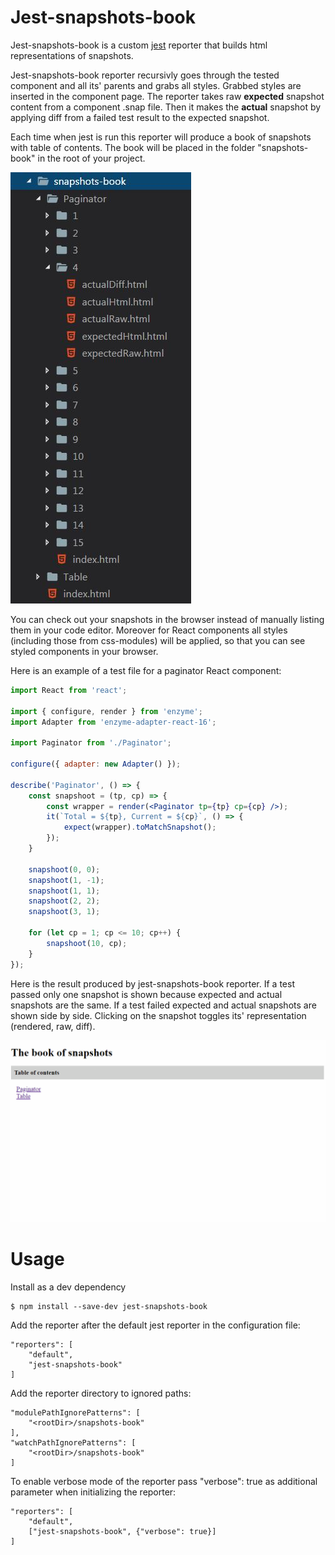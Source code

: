 # Jest-snapshots-book

Jest-snapshots-book is a custom [jest](https://jestjs.io/) reporter that builds html representations of snapshots.

Jest-snapshots-book reporter recursivly goes through the tested component and all its' parents and grabs all styles. Grabbed styles are inserted in the component page. The reporter takes raw **expected** snapshot content from a component .snap file. Then it makes the **actual** snapshot by applying diff from a failed test result to the expected snapshot.

Each time when jest is run this reporter will produce a book of snapshots with table of contents. The book will be placed in the folder "snapshots-book" in the root of your project.

![Book example](snapshots-book-example.jpg)

You can check out your snapshots in the browser instead of manually listing them in your code editor. Moreover for React components all styles (including those from css-modules) will be applied, so that you can see styled components in your browser.

Here is an example of a test file for a paginator React component:

```jsx
import React from 'react';

import { configure, render } from 'enzyme';
import Adapter from 'enzyme-adapter-react-16';

import Paginator from './Paginator';

configure({ adapter: new Adapter() });

describe('Paginator', () => {
    const snapshoot = (tp, cp) => {
        const wrapper = render(<Paginator tp={tp} cp={cp} />);
        it(`Total = ${tp}, Current = ${cp}`, () => {
            expect(wrapper).toMatchSnapshot();
        });
    }

    snapshoot(0, 0);
    snapshoot(1, -1);
    snapshoot(1, 1);
    snapshoot(2, 2);
    snapshoot(3, 1);

    for (let cp = 1; cp <= 10; cp++) {
        snapshoot(10, cp);
    }
});
```

Here is the result produced by jest-snapshots-book reporter. If a test passed only one snapshot is shown because expected and actual snapshots are the same. If a test failed expected and actual snapshots are shown side by side. Clicking on the snapshot toggles its' representation (rendered, raw, diff).

![Demo](demo.gif)

# Usage

Install as a dev dependency
```
$ npm install --save-dev jest-snapshots-book
```

Add the reporter after the default jest reporter in the configuration file:
```
"reporters": [
    "default",
    "jest-snapshots-book"
]
```

Add the reporter directory to ignored paths:
```
"modulePathIgnorePatterns": [
    "<rootDir>/snapshots-book"
],
"watchPathIgnorePatterns": [
    "<rootDir>/snapshots-book"
]
```

To enable verbose mode of the reporter pass "verbose": true as additional parameter when initializing the reporter:
```
"reporters": [
    "default",
    ["jest-snapshots-book", {"verbose": true}]
]
```